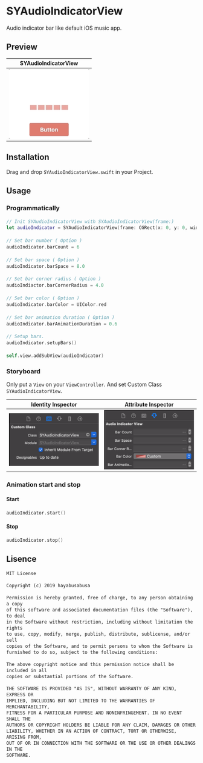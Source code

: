 # SYAudioIndicatorView
Audio indicator bar like default iOS music app.

## Preview  
| SYAudioIndicatorView |  
|:-:|
| ![SYAudioIndicatorView](https://github.com/hayabusabusa/SYAudioIndicatorView/blob/master/gifs/SYAudioIndicatorView.gif) |  

## Installation  
Drag and drop `SYAudioIndicatorView.swift` in your Project.

## Usage  
### Programmatically  
```swift
// Init SYAudioIndicatorView with SYAudioIndicatorView(frame:)
let audioIndicator = SYAudioIndicatorView(frame: CGRect(x: 0, y: 0, width: 100.0, height: 100.0))

// Set bar number ( Option )
audioIndicator.barCount = 6

// Set bar space ( Option )
audioIndicator.barSpace = 8.0

// Set bar corner radius ( Option )
audioIndiactor.barCornerRadius = 4.0

// Set bar color ( Option )
audioIndicator.barColor = UIColor.red

// Set bar animation duration ( Option )
audioIndicator.barAnimationDuration = 0.6

// Setup bars.
audioIndicator.setupBars()

self.view.addSubView(audioIndicator)
```

### Storyboard  
Only put a `View` on your `ViewController`. And set Custom Class `SYAudioIndicatorView`.  

| Identity Inspector | Attribute Inspector |  
|:-:|:-:|  
| ![view](https://github.com/hayabusabusa/SYAudioIndicatorView/blob/master/gifs/view.png) | ![settings](https://github.com/hayabusabusa/SYAudioIndicatorView/blob/master/gifs/settings.png) |

### Animation start and stop  
#### Start  
```swift
audioIndicator.start()
```

#### Stop  
```swift
audioIndicator.stop()
```

## Lisence  
```
MIT License

Copyright (c) 2019 hayabusabusa

Permission is hereby granted, free of charge, to any person obtaining a copy
of this software and associated documentation files (the "Software"), to deal
in the Software without restriction, including without limitation the rights
to use, copy, modify, merge, publish, distribute, sublicense, and/or sell
copies of the Software, and to permit persons to whom the Software is
furnished to do so, subject to the following conditions:

The above copyright notice and this permission notice shall be included in all
copies or substantial portions of the Software.

THE SOFTWARE IS PROVIDED "AS IS", WITHOUT WARRANTY OF ANY KIND, EXPRESS OR
IMPLIED, INCLUDING BUT NOT LIMITED TO THE WARRANTIES OF MERCHANTABILITY,
FITNESS FOR A PARTICULAR PURPOSE AND NONINFRINGEMENT. IN NO EVENT SHALL THE
AUTHORS OR COPYRIGHT HOLDERS BE LIABLE FOR ANY CLAIM, DAMAGES OR OTHER
LIABILITY, WHETHER IN AN ACTION OF CONTRACT, TORT OR OTHERWISE, ARISING FROM,
OUT OF OR IN CONNECTION WITH THE SOFTWARE OR THE USE OR OTHER DEALINGS IN THE
SOFTWARE.
```

